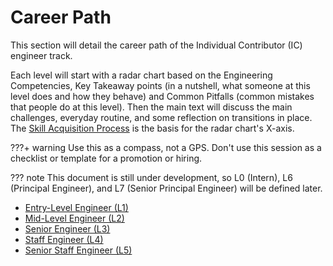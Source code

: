 # Career Path

This section will detail the career path of the Individual Contributor (IC) engineer track.

Each level will start with a radar chart based on the Engineering Competencies, Key Takeaway points (in a nutshell, what someone at this level does and how they behave) and Common Pitfalls (common mistakes that people do at this level). Then the main text will discuss the main challenges, everyday routine, and some reflection on transitions in place. The [Skill Acquisition Process](skill-acquisition-process.md) is the basis for the radar chart's X-axis.

???+ warning
    Use this as a compass, not a GPS. Don't use this session as a checklist or template for a promotion or hiring.

??? note
    This document is still under development, so L0 (Intern), L6 (Principal Engineer), and L7 (Senior Principal Engineer) will be defined later.

* [Entry-Level Engineer (L1)](l1.md)
* [Mid-Level Engineer (L2)](l2.md)
* [Senior Engineer (L3)](l3.md)
* [Staff Engineer (L4)](l4.md)
* [Senior Staff Engineer (L5)](l5.md)